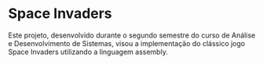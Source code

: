 # Space Invaders

Este projeto, desenvolvido durante o segundo semestre do curso de Análise e Desenvolvimento de Sistemas, visou a implementação do clássico jogo Space Invaders utilizando a linguagem assembly. 
